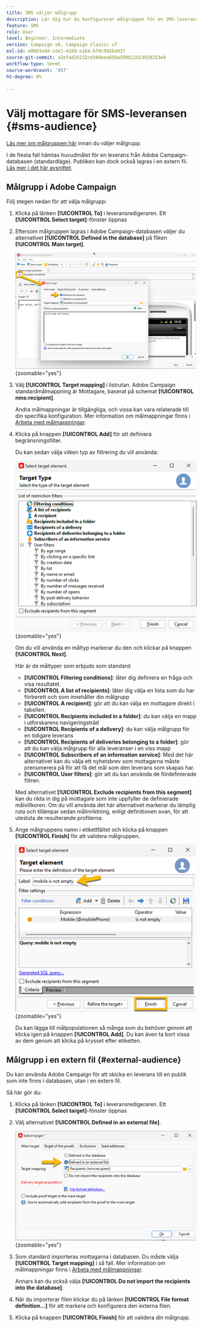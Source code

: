 ```yaml
---
title: SMS väljer målgrupp
description: Lär dig hur du konfigurerar målgruppen för en SMS-leverans
feature: SMS
role: User
level: Beginner, Intermediate
version: Campaign v8, Campaign Classic v7
exl-id: e0603a4d-cde1-4199-a164-bf0c992ba937
source-git-commit: a2efad26232cd380eea850a589b22b23928253e8
workflow-type: tm+mt
source-wordcount: '457'
ht-degree: 0%

---
```


# Välj mottagare för SMS-leveransen {#sms-audience}

[Läs mer om målgruppen här](../../audiences/gs-audiences.md) innan du väljer målgrupp.

I de flesta fall hämtas huvudmålet för en leverans från Adobe Campaign-databasen (standardläge). Publiken kan dock också lagras i en extern fil. [Läs mer i det här avsnittet](#external-audience).

## Målgrupp i Adobe Campaign

Följ stegen nedan för att välja målgrupp:

1. Klicka på länken **[!UICONTROL To]** i leveransredigeraren. Ett **[!UICONTROL Select target]**-fönster öppnas

1. Eftersom målgruppen lagras i Adobe Campaign-databasen väljer du alternativet **[!UICONTROL Defined in the database]** på fliken **[!UICONTROL Main target]**.

   ![](assets/audience_to.png){zoomable="yes"}

1. Välj **[!UICONTROL Target mapping]** i listrutan. Adobe Campaign standardmålmappning är Mottagare, baserat på schemat **[!UICONTROL nms:recipient]**.

   Andra målmappningar är tillgängliga, och vissa kan vara relaterade till din specifika konfiguration. Mer information om målmappningar finns i [Arbeta med målmappningar](../../audiences/target-mappings.md).

1. Klicka på knappen **[!UICONTROL Add]** för att definiera begränsningsfilter.

   Du kan sedan välja vilken typ av filtrering du vill använda:

   ![](assets/audience_filters.png){zoomable="yes"}

   Om du vill använda en måltyp markerar du den och klickar på knappen **[!UICONTROL Next]**.

   Här är de måltyper som erbjuds som standard:

   * **[!UICONTROL Filtering conditions]**: låter dig definiera en fråga och visa resultatet.
   * **[!UICONTROL A list of recipients]**: låter dig välja en lista som du har förberett och som innehåller din målgrupp
   * **[!UICONTROL A recipient]**: gör att du kan välja en mottagare direkt i tabellen.
   * **[!UICONTROL Recipients included in a folder]**: du kan välja en mapp i utforskarens navigeringsträd
   * **[!UICONTROL Recipients of a delivery]**: du kan välja målgrupp för en tidigare leverans
   * **[!UICONTROL Recipients of deliveries belonging to a folder]**: gör att du kan välja målgrupp för alla leveranser i en viss mapp
   * **[!UICONTROL Subscribers of an information service]**: Med det här alternativet kan du välja ett nyhetsbrev som mottagarna måste prenumerera på för att få det mål som den leverans som skapas har.
   * **[!UICONTROL User filters]**: gör att du kan använda de fördefinierade filtren.

   Med alternativet **[!UICONTROL Exclude recipients from this segment]** kan du rikta in dig på mottagare som inte uppfyller de definierade målvillkoren. Om du vill använda det här alternativet markerar du lämplig ruta och tillämpar sedan målinriktning, enligt definitionen ovan, för att utesluta de resulterande profilerna.

1. Ange målgruppens namn i etikettfältet och klicka på knappen **[!UICONTROL Finish]** för att validera målgruppen.

   ![](assets/audience_finish.png){zoomable="yes"}

   Du kan lägga till målpopulationen så många som du behöver genom att klicka igen på knappen **[!UICONTROL Add]**. Du kan även ta bort vissa av dem genom att klicka på krysset efter etiketten.

## Målgrupp i en extern fil {#external-audience}

Du kan använda Adobe Campaign för att skicka en leverans till en publik som inte finns i databasen, utan i en extern fil.

Så här gör du:

1. Klicka på länken **[!UICONTROL To]** i leveransredigeraren. Ett **[!UICONTROL Select target]**-fönster öppnas

1. Välj alternativet **[!UICONTROL Defined in an external file]**.

   ![](assets/audience_externalfile.png){zoomable="yes"}

1. Som standard importeras mottagarna i databasen. Du måste välja **[!UICONTROL Target mapping]** i så fall. Mer information om målmappningar finns i [Arbeta med målmappningar](../../audiences/target-mappings.md).

   Annars kan du också välja **[!UICONTROL Do not import the recipients into the database]**.

1. När du importerar filen klickar du på länken **[!UICONTROL File format definition…]** för att markera och konfigurera den externa filen.

1. Klicka på knappen **[!UICONTROL Finish]** för att validera din målgrupp.
